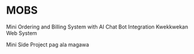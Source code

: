 # MOBS
Mini Ordering and Billing System with AI Chat Bot Integration
Kwekkwekan Web System

Mini Side Project pag ala magawa
